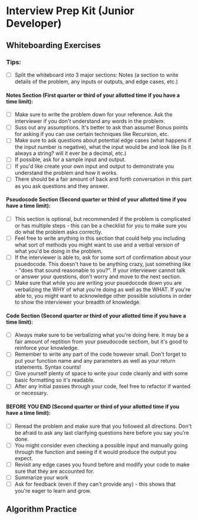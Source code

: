# Interview Prep Kit (Junior Developer)

## Whiteboarding Exercises

### Tips: 
- [ ] Split the whiteboard into 3 major sections: Notes (a section to write details of the problem, any inputs or outputs, and edge cases, etc.)
#### Notes Section (First quarter or third of your allotted time if you have a time limit):
- [ ] Make sure to write the problem down for your reference. Ask the interviewer if you don't understand any words in the problem. 
- [ ] Suss out any assumptions. It's better to ask than assume! Bonus points for asking if you can use certain techniques like Recursion, etc.
- [ ] Make sure to ask questions about potential edge cases (what happens if the input number is negative), what the input would be and look like (is it always a string? will it ever be a decimal, etc.) 
- [ ] If possible, ask for a sample input and output. 
- [ ] If you'd like create your own input and output to demonstrate you understand the problem and how it works. 
- [ ] There should be a fair amount of back and forth conversation in this part as you ask questions and they answer. 
#### Pseudocode Section (Second quarter or third of your allotted time if you have a time limit):
- [ ] This section is optional, but recommended if the problem is complicated or has multiple steps - this can be a checklist for you to make sure you do what the problem asks correctly. 
- [ ] Feel free to write anything in this section that could help you including what sort of methods you might want to use and a verbal version of what you'd be doing in the problem. 
- [ ] If the interviewer is able to, ask for some sort of confirmation about your psuedocode. This doesn't have to be anything crazy, just something like - "does that sound reasonable to you?". If your interviewer cannot talk or answer your questions, don't worry and move to the next section. 
- [ ] Make sure that while you are writing your psuedocode down you are verbalizing the WHY of what you're doing as well as the WHAT. If you're able to, you might want to acknowledge other possible solutions in order to show the interviewer your breadth of knowledge. 
#### Code Section (Second quarter or third of your allotted time if you have a time limit):
- [ ] Always make sure to be verbalizing what you're doing here. It may be a fair amount of reptition from your pseudocode sectiom, but it's good to reinforce your knowledge. 
- [ ] Remember to write any part of the code however small. Don't forget to put your function name and any parameters as well as your return statements. Syntax counts!
- [ ] Give yourself plenty of space to write your code cleanly and with some basic formatting so it's readable.
- [ ] After any initial passes through your code, feel free to refactor if wanted or necessary. 
#### BEFORE YOU END (Second quarter or third of your allotted time if you have a time limit):
- [ ] Reread the problem and make sure that you followed all directions. Don't be afraid to ask any last clarifying questions here before you say you're done. 
- [ ] You might consider even checking a possible input and manually going through the function and seeing if it would produce the output you expect. 
- [ ] Revisit any edge cases you found before and modify your code to make sure that they are accounted for. 
- [ ] Summarize your work
- [ ] Ask for feedback (even if they can't provide any) - this shows that you're eager to learn and grow. 

## Algorithm Practice

